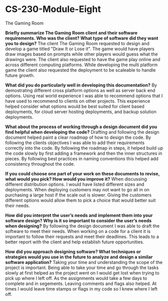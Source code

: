 # CS-230-Module-Eight
The Gaming Room

**Briefly summarize The Gaming Room client and their software requirements. Who was the client? What type of software did they want you to design?**
The client The Gaming Room requested to design and develop a game titled "Draw It or Lose it". The game would have players draw images based on prompts while other players would guess what the drawings were. The client also requested to have the game play online and across different computing platforms. While developing the multi platform game the client also requested the deployment to be scaleable to handle future growth.

**What did you do particularly well in developing this documentation?**
By demostrating different cross platform options as well as server back end options. Using real world experience I was able to recommend options that I have used to recommend to clients on other projects. This experience helped consider what options would be best suited for client based deployments, for cloud server hosting deployments, and backup solution deployments. 

**What about the process of working through a design document did you find helpful when developing the code?**
Drafting and following the design document helped paint a clear roadmap of how to design the code. By following the clients objectives I was able to add their requirements correctly into the code. By following the roadmap in steps, it helped build up the code slowly by first adding a framework and then the inner structures in pieces. By following best practices in naming conventions this helped add consistency throughout the code. 

**If you could choose one part of your work on these documents to revise, what would you pick? How would you improve it?**
When discussing different distribution options. I would have listed different sizes and deployments. When deploying customers may not want to go all in on purchasing a large host if the scale out is slower. Giving the customers different options would allow them to pick a choice that would better suit their needs.

**How did you interpret the user’s needs and implement them into your software design? Why is it so important to consider the user’s needs when designing?**
By following the design document I was able to draft the software to meet their needs. When working on a code for a client it is important to follow their requests and meet their deadlines. This leads to a better report with the client and help establish future opportunities. 

**How did you approach designing software? What techniques or strategies would you use in the future to analyze and design a similar software application?**
Taking your time and understanding the scope of the project is important. Being able to take your time and go through the tasks slowly at first helped as the project went on I would get lost when trying to pick up where I left off. As the assignments would take a few days to complete and in segements. Leaving comments and flags also helped. At times I would leave time stamps or flags in my code so I knew where I left off. 


